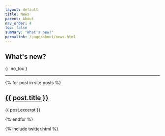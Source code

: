 ```yaml
---
layout: default
title: News
parent: About
nav_order: 4
toc: false
summary: "What's new?"
permalink: /page/about/news.html
---
```


## What's new?
{: .no_toc }

---

{% for post in site.posts %}
  <h2><a href="{{ site.baseurl }}{{ post.url }}">{{ post.title }}</a></h2>
  <p>{{ post.excerpt }}</p>
{% endfor %}


{% include twitter.html %}
